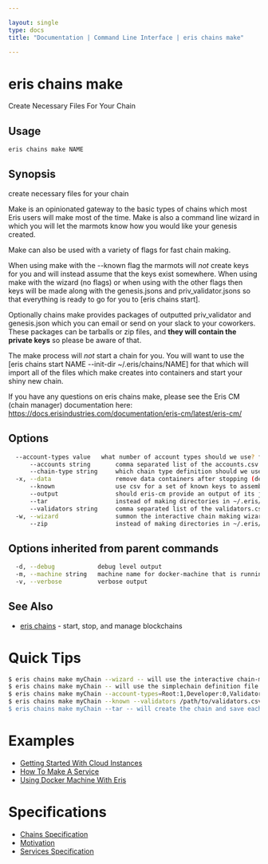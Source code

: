 ```yaml
---

layout: single
type: docs
title: "Documentation | Command Line Interface | eris chains make"

---
```


# eris chains make

Create Necessary Files For Your Chain

## Usage

```bash
eris chains make NAME
```

## Synopsis

create necessary files for your chain

Make is an opinionated gateway to the basic types of chains which most Eris users
will make most of the time. Make is also a command line wizard in which 
you will let the marmots know how you would like your genesis created.

Make can also be used with a variety of flags for fast chain making.

When using make with the --known flag the marmots will *not* create keys for you
and will instead assume that the keys exist somewhere. When using make with the
wizard (no flags) or when using with the other flags then keys will be made along
with the genesis.jsons and priv_validator.jsons so that everything is ready to go
for you to [eris chains start].

Optionally chains make provides packages of outputted priv_validator and genesis.json
which you can email or send on your slack to your coworkers. These packages can
be tarballs or zip files, and **they will contain the private keys** so please
be aware of that.

The make process will *not* start a chain for you. You will want to use
the [eris chains start NAME --init-dir ~/.eris/chains/NAME] for that 
which will import all of the files which make creates into containers and 
start your shiny new chain.

If you have any questions on eris chains make, please see the Eris CM (chain manager)
documentation here:
https://docs.erisindustries.com/documentation/eris-cm/latest/eris-cm/


## Options

```bash
  --account-types value   what number of account types should we use? find these in ~/.eris/chains/account-types; incompatible with and overrides chain-type (default [])
      --accounts string       comma separated list of the accounts.csv files you would like to utilize (requires --known flag)
      --chain-type string     which chain type definition should we use? find these in ~/.eris/chains/chain-types
  -x, --data                  remove data containers after stopping (default true)
      --known                 use csv for a set of known keys to assemble genesis.json (requires both --accounts and --validators flags
      --output                should eris-cm provide an output of its job (default true)
      --tar                   instead of making directories in ~/.eris/chains, make tarballs; incompatible with and overrides zip
      --validators string     comma separated list of the validators.csv files you would like to utilize (requires --known flag)
  -w, --wizard                summon the interactive chain making wizard
      --zip                   instead of making directories in ~/.eris/chains, make zip files
```

## Options inherited from parent commands

```bash
  -d, --debug            debug level output
  -m, --machine string   machine name for docker-machine that is running VM (default "eris")
  -v, --verbose          verbose output
```



## See Also

* [eris chains](/docs/documentation/cli/0.12.0-rc3/eris_chains/) - start, stop, and manage blockchains


# Quick Tips

```bash
$ eris chains make myChain --wizard -- will use the interactive chain-making wizard and make your chain named myChain
$ eris chains make myChain -- will use the simplechain definition file to make your chain named myChain (non-interactive); use the [--chain-type] flag to specify chain types
$ eris chains make myChain --account-types=Root:1,Developer:0,Validator:0,Participant:1 -- will use the flag to make your chain named myChain (non-interactive)
$ eris chains make myChain --known --validators /path/to/validators.csv --accounts /path/to/accounts.csv -- will use the csv file to make your chain named myChain (non-interactive) (won't make keys)
$ eris chains make myChain --tar -- will create the chain and save each of the "bundles" as tarballs which can be used by colleagues to start their chains
```

# Examples

* [Getting Started With Cloud Instances](/docs/documentation/cli/0.12.0-rc3/examples/getting_started_with_cloud_instances/)
* [How To Make A Service](/docs/documentation/cli/0.12.0-rc3/examples/how_to_make_a_service/)
* [Using Docker Machine With Eris](/docs/documentation/cli/0.12.0-rc3/examples/using_docker_machine_with_eris/)


# Specifications

* [Chains Specification](/docs/documentation/cli/0.12.0-rc3/specifications/chains_specification/)
* [Motivation](/docs/documentation/cli/0.12.0-rc3/specifications/motivation/)
* [Services Specification](/docs/documentation/cli/0.12.0-rc3/specifications/services_specification/)

